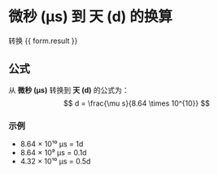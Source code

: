 # 微秒 (μs) 到 天 (d) 的换算

<script setup>
import { onMounted, reactive, inject, ref } from 'vue'
import { NButton, NForm, NFormItem, NInput, NInputNumber, NSelect, NCard, useMessage } from 'naive-ui'
import { defineClientComponent } from 'vitepress'

const convert = inject('convert')

const form = reactive({
  number: null,
  result: '',
})

const convertHandler = () => {
  if (form.number !== null && !isNaN(form.number)) {
    const convertedValue = parseFloat(form.number) / 86400000000
    form.result = `${form.number}μs = ${convertedValue.toFixed(12)}d`
  } else {
    form.result = '请输入有效的数值。'
  }
}
</script>

<n-form size="large" :model="form">
  <n-form-item label="微秒 (μs)">
    <n-input-number v-model:value="form.number" placeholder="输入微秒" style="width: 100%" />
  </n-form-item>
  <n-form-item>
    <n-button type="primary" @click="convertHandler" block>转换</n-button>
  </n-form-item>
</n-form>

<n-card title="换算结果">
  {{ form.result }}
</n-card>

## 公式

从 **微秒 (μs)** 转换到 **天 (d)** 的公式为：
$$ d = \frac{\mu s}{8.64 \times 10^{10}} $$

### 示例
- 8.64 × 10¹⁰ μs = 1d
- 8.64 × 10⁹ μs = 0.1d
- 4.32 × 10¹⁰ μs = 0.5d
